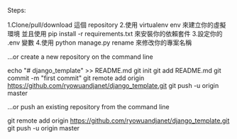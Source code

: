 Steps:

1.Clone/pull/download 這個 repository
2.使用 virtualenv env 來建立你的虛擬環境 並且使用 pip install -r requirements.txt 來安裝你的依賴套件
3.設定你的 .env 變數
4.使用 python manage.py rename <newprojectname> 來修改你的專案名稱


…or create a new repository on the command line

echo "# django_template" >> README.md
git init
git add README.md
git commit -m "first commit"
git remote add origin https://github.com/ryowuandjanet/django_template.git
git push -u origin master

…or push an existing repository from the command line

git remote add origin https://github.com/ryowuandjanet/django_template.git
git push -u origin master
